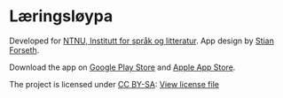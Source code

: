 # Læringsløypa

Developed for [NTNU, Institutt for språk og litteratur](https://www.ntnu.no/isl/institutt-for-sprak-og-litteratur). App design by [Stian Forseth](https://www.linkedin.com/in/stian-forseth-09775b194/).

Download the app on [Google Play Store](https://play.google.com/store/apps/details?id=com.reingundersenbentdal.laeringsloypa) and
[Apple App Store](https://apps.apple.com/us/app/læringsløypa/id1582187760).

The project is licensed under [CC BY-SA](https://creativecommons.org/licenses/by-sa/4.0/): [View license file](https://github.com/ReinBentdal/Leringsloypa/blob/master/License)
